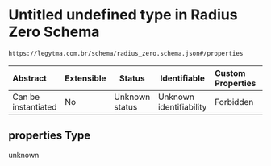 # Untitled undefined type in Radius Zero Schema

```txt
https://legytma.com.br/schema/radius_zero.schema.json#/properties
```




| Abstract            | Extensible | Status         | Identifiable            | Custom Properties | Additional Properties | Access Restrictions | Defined In                                                                            |
| :------------------ | ---------- | -------------- | ----------------------- | :---------------- | --------------------- | ------------------- | ------------------------------------------------------------------------------------- |
| Can be instantiated | No         | Unknown status | Unknown identifiability | Forbidden         | Allowed               | none                | [radius_zero.schema.json\*](../schema/radius_zero.schema.json) |

## properties Type

unknown
